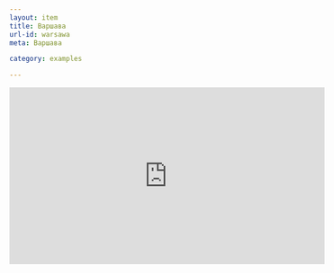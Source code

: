 ```yaml
---
layout: item
title: Варшава
url-id: warsawa
meta: Варшава

category: examples

---
```


<iframe width="560" height="315" src="https://www.youtube.com/embed/wH1Xo1aYR_I" frameborder="0"></iframe>
